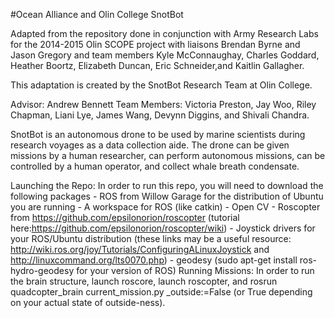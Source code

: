 #Ocean Alliance and Olin College SnotBot

Adapted from the repository done in conjunction with Army Research Labs for the 2014-2015 Olin SCOPE project with liaisons Brendan Byrne and Jason Gregory and team members Kyle McConnaughay, Charles Goddard, Heather Boortz, Elizabeth Duncan, Eric Schneider,and Kaitlin Gallagher.

This adaptation is created by the SnotBot Research Team at Olin College.

Advisor: Andrew Bennett
Team Members: Victoria Preston, Jay Woo, Riley Chapman, Liani Lye, James Wang, Devynn Diggins, and Shivali Chandra.

SnotBot is an autonomous drone to be used by marine scientists during research voyages as a data collection aide.  The drone can be given missions by a human researcher, can perform autonomous missions, can be controlled by a human operator, and collect whale breath condensate.


Launching the Repo:
In order to run this repo, you will need to download the following packages
		- ROS from Willow Garage for the distribution of Ubuntu you are running
		- A workspace for ROS (like catkin)
		- Open CV
		- Roscopter from https://github.com/epsilonorion/roscopter (tutorial here:https://github.com/epsilonorion/roscopter/wiki)
		- Joystick drivers for your ROS/Ubuntu distribution (these links may be a useful resource: http://wiki.ros.org/joy/Tutorials/ConfiguringALinuxJoystick and http://linuxcommand.org/lts0070.php)
		- geodesy (sudo apt-get install ros-hydro-geodesy for your version of ROS)
Running Missions:
In order to run the brain structure, launch roscore, launch roscopter, and rosrun quadcopter_brain current_mission.py _outside:=False (or True depending on your actual state of outside-ness).
